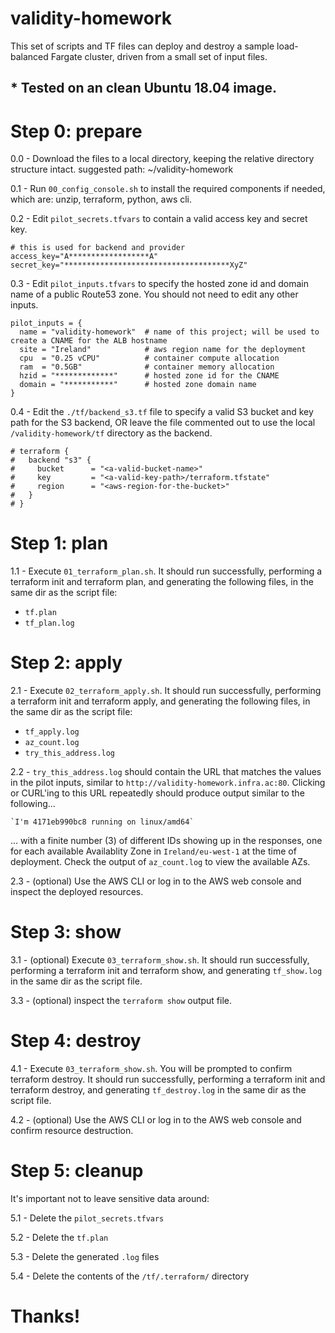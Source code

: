 # validity-homework

This set of scripts and TF files can deploy and destroy a sample load-balanced Fargate cluster, driven from a small set of input files.

## * Tested on an clean Ubuntu 18.04 image.

# Step 0: prepare

0.0 - Download the files to a local directory, keeping the relative directory structure intact.
  suggested path: ~/validity-homework

0.1 - Run `00_config_console.sh` to install the required components if needed, which are:  unzip, terraform, python, aws cli.

0.2 - Edit `pilot_secrets.tfvars` to contain a valid access key and secret key.
```
# this is used for backend and provider
access_key="A******************A"
secret_key="*************************************XyZ"
```

0.3 - Edit `pilot_inputs.tfvars` to specify the hosted zone id and domain name of a public Route53 zone.
  You should not need to edit any other inputs.
```
pilot_inputs = {
  name = "validity-homework"  # name of this project; will be used to create a CNAME for the ALB hostname
  site = "Ireland"            # aws region name for the deployment
  cpu  = "0.25 vCPU"          # container compute allocation
  ram  = "0.5GB"              # container memory allocation
  hzid = "*************"      # hosted zone id for the CNAME
  domain = "***********"      # hosted zone domain name
}
```

0.4 - Edit the `./tf/backend_s3.tf` file to specify a valid S3 bucket and key path for the S3 backend, OR
 leave the file commented out to use the local `/validity-homework/tf` directory as the backend.
```
# terraform {
#   backend "s3" {
#     bucket      = "<a-valid-bucket-name>"
#     key         = "<a-valid-key-path>/terraform.tfstate"
#     region      = "<aws-region-for-the-bucket>"
#   }
# }
```

# Step 1: plan

1.1 - Execute `01_terraform_plan.sh`.  It should run successfully, performing a terraform init and terraform plan, and generating the following files, in the same dir as the script file:
- `tf.plan`
- `tf_plan.log`

# Step 2: apply

2.1 - Execute `02_terraform_apply.sh`.  It should run successfully, performing a terraform init and terraform apply, and generating the following files, in the same dir as the script file:
- `tf_apply.log`
- `az_count.log`
- `try_this_address.log`

2.2 - `try_this_address.log` should contain the URL that matches the values in the pilot inputs, similar to `http://validity-homework.infra.ac:80`.  Clicking or CURL'ing to this URL repeatedly should produce output similar to the following...

    `I'm 4171eb990bc8 running on linux/amd64`

... with a finite number (3) of different IDs showing up in the responses, one for each available Availablity Zone in `Ireland/eu-west-1` at the time of deployment.  Check the output of `az_count.log` to view the available AZs.

2.3 - (optional) Use the AWS CLI or log in to the AWS web console and inspect the deployed resources.

# Step 3: show

3.1 - (optional) Execute `03_terraform_show.sh`.  It should run successfully, performing a terraform init and terraform show, and generating `tf_show.log` in the same dir as the script file.

3.3 - (optional) inspect the `terraform show` output file.

# Step 4: destroy

4.1 - Execute `03_terraform_show.sh`.  You will be prompted to confirm terraform destroy. It should run successfully, performing a terraform init and terraform destroy, and generating `tf_destroy.log` in the same dir as the script file.

4.2 - (optional) Use the AWS CLI or log in to the AWS web console and confirm resource destruction.

# Step 5: cleanup

It's important not to leave sensitive data around:

5.1 - Delete the `pilot_secrets.tfvars` 

5.2 - Delete the `tf.plan`

5.3 - Delete the generated `.log` files

5.4 - Delete the contents of the `/tf/.terraform/` directory


# Thanks!
